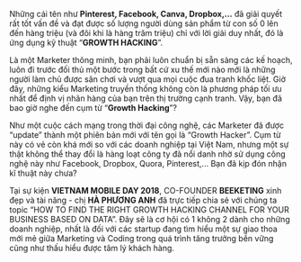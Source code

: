 Những cái tên như **Pinterest, Facebook, Canva, Dropbox,…** đã giải quyết rất tốt vấn đề và đạt được số lượng người dùng sản phẩm từ con số 0 lên đến hàng triệu (và đôi khi là hàng trăm triệu) chỉ với lời giải duy nhất, đó là ứng dụng kỹ thuật “**GROWTH HACKING**”.

Là một Marketer thông minh, bạn phải luôn chuẩn bị sẵn sàng các kế hoạch, luôn đi trước đối thủ một bước trong bất cứ xu thế mới nào mới là những người làm chủ được sân chơi và vượt qua mọi cuộc đua tranh khốc liệt. Giờ đây, những kiểu Marketing truyền thống không còn là phương pháp tối ưu nhất để định vị nhãn hàng của bạn trên thị trường cạnh tranh. Vậy, bạn đã bao giờ nghe đến cụm từ “**Growth Hacking**”?

Như một cuộc cách mạng trong thời đại công nghệ, các Marketer đã được “update” thành một phiên bản mới với tên gọi là “Growth Hacker”. Cụm từ này có vẻ còn khá mới so với các doanh nghiệp tại Việt Nam, nhưng một sự thật không thể thay đổi là hàng loạt công ty đã nổi danh nhờ sử dụng công nghệ này như Facebook, Dropbox, Quora, Pinterest,... Bạn đã kịp đón nhận kĩ thuật này chưa?

Tại sự kiện **VIETNAM MOBILE DAY 2018**, CO-FOUNDER **BEEKETING** xinh đẹp và tài năng - chị **HÀ PHƯƠNG ANH** đã trực tiếp chia sẻ với chúng ta topic “HOW TO FIND THE RIGHT GROWTH HACKING CHANNEL FOR YOUR BUSINESS BASED ON DATA”. Đây sẽ là cơ hội có 1 không 2 dành cho những doanh nghiệp, nhất là đối với các startup đang tìm hiểu một sự giao thoa mới mẻ giữa Marketing và Coding trong quá trình tăng trưởng bền vững cũng như thấu hiểu được tâm lý khách hàng.